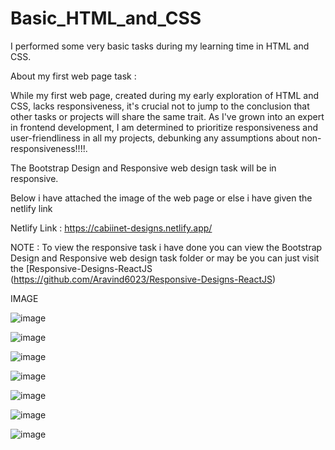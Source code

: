 # Basic_HTML_and_CSS
I performed some very basic tasks during my learning time in HTML and CSS.

About my first web page task : 

While my first web page, created during my early exploration of HTML and CSS, lacks responsiveness, it's crucial not to jump to the conclusion that other tasks or projects will share the same trait. As I've grown into an expert in frontend development, I am determined to prioritize responsiveness and user-friendliness in all my projects, debunking any assumptions about non-responsiveness!!!!.

The Bootstrap Design and Responsive web design task will be in responsive.

Below i have attached the image of the web page or else i have given the netlify link

Netlify Link : https://cabiinet-designs.netlify.app/

NOTE : To view the responsive task i have done you can view the Bootstrap Design and Responsive web design task folder or may be you can just visit the [Responsive-Designs-ReactJS
(https://github.com/Aravind6023/Responsive-Designs-ReactJS)

IMAGE

![image](https://github.com/Aravind6023/Basic_HTML_and_CSS/assets/135958235/6ddffcc7-6747-4110-9602-ceb645d86780)

![image](https://github.com/Aravind6023/Basic_HTML_and_CSS/assets/135958235/27c0b6b2-4e1f-4c55-a3c6-c8658f7eaf87)

![image](https://github.com/Aravind6023/Basic_HTML_and_CSS/assets/135958235/d7bf773a-bf59-48e4-8891-9fe4c384bf19)

![image](https://github.com/Aravind6023/Basic_HTML_and_CSS/assets/135958235/3bded381-f772-4c0d-9c29-ff74f981c4c8)

![image](https://github.com/Aravind6023/Basic_HTML_and_CSS/assets/135958235/6d6c52ae-8f98-427f-a835-5a73978b1913)

![image](https://github.com/Aravind6023/Basic_HTML_and_CSS/assets/135958235/a1ccd52c-8569-4fbd-a9fd-11fa34293349)

![image](https://github.com/Aravind6023/Basic_HTML_and_CSS/assets/135958235/97512ca0-0ace-4ce2-8f14-baff2e8c6514)


